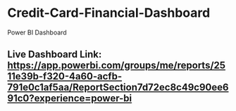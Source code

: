 # Credit-Card-Financial-Dashboard
Power BI Dashboard

## Live Dashboard Link: https://app.powerbi.com/groups/me/reports/2511e39b-f320-4a60-acfb-791e0c1af5aa/ReportSection7d72ec8c49c90ee691c0?experience=power-bi
